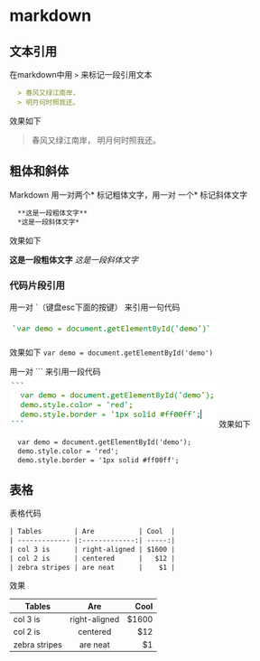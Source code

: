 # markdown

## 文本引用
在markdown中用 `>` 来标记一段引用文本

```markdown
  > 春风又绿江南岸，
  > 明月何时照我还。
```

效果如下

> 春风又绿江南岸，
> 明月何时照我还。
  
## 粗体和斜体

Markdown 用一对两个* 标记粗体文字，用一对 一个* 标记斜体文字

```markdown
  **这是一段粗体文字**
  *这是一段斜体文字*
```

效果如下

**这是一段粗体文字**
*这是一段斜体文字*

### 代码片段引用
用一对 `（键盘esc下面的按键） 来引用一句代码


![引入一句代码](media/dmyy1.png)

效果如下
`var demo = document.getElementById('demo')`


用一对 ``` 来引用一段代码
![引入一段代码](media/dmyy2.png)
效果如下
```
  var demo = document.getElementById('demo');
  demo.style.color = 'red';
  demo.style.border = '1px solid #ff00ff';
```

## 表格
表格代码

```
| Tables        | Are           | Cool  |
| ------------- |:-------------:| -----:|
| col 3 is      | right-aligned | $1600 |
| col 2 is      | centered      |   $12 |
| zebra stripes | are neat      |    $1 |
```

效果

| Tables        | Are           | Cool  |
| ------------- |:-------------:| -----:|
| col 3 is      | right-aligned | $1600 |
| col 2 is      | centered      |   $12 |
| zebra stripes | are neat      |    $1 |